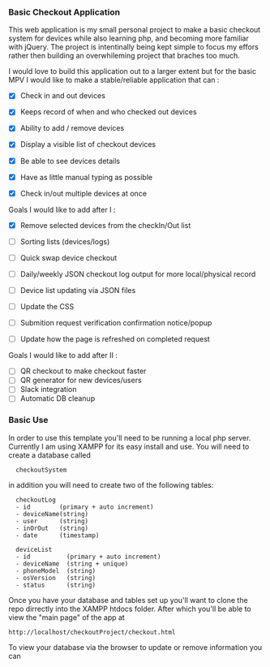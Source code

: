 ### Basic Checkout Application
This web application is my small personal project to make a basic checkout system for devices while also learning php, and becoming more familiar with jQuery.  The project is intentinally being kept simple to focus my effors rather then building an overwhileming project that braches too much.

I would love to build this application out to a larger extent but for the basic MPV I would like to make a stable/reliable application that can :
- [x] Check in and out devices
- [x] Keeps record of when and who checked out devices
- [x] Ability to add / remove devices
- [x] Display a visible list of checkout devices
- [x] Be able to see devices details
- [x] Have as little manual typing as possible
- [x] Check in/out multiple devices at once


Goals I would like to add after I :
- [x] Remove selected devices from the checkIn/Out list
- [ ] Sorting lists (devices/logs)
- [ ] Quick swap device checkout
- [ ] Daily/weekly JSON checkout log output for more local/physical record
- [ ] Device list updating via JSON files
- [ ] Update the CSS
- [ ] Submition request verification confirmation notice/popup
- [ ] Update how the page is refreshed on completed request


Goals I would like to add after II :
- [ ] QR checkout to make checkout faster
- [ ] QR generator for new devices/users
- [ ] Slack integration
- [ ] Automatic DB cleanup

### Basic Use
In order to use this template you'll need to be running a local php server.  Currently I am using XAMPP for its easy install and use.  You will need to create a database called
```
  checkoutSystem
```

in addition you will need to create two of the following tables:

```
  checkoutLog
  - id        (primary + auto increment)
  - deviceName(string)
  - user      (string)
  - inOrOut   (string)
  - date      (timestamp)
```

```
  deviceList
  - id          (primary + auto increment)
  - deviceName  (string + unique)
  - phoneModel  (string)
  - osVersion   (string)
  - status      (string)

```
Once you have your database and tables set up you'll want to clone the repo dirrectly into the XAMPP htdocs folder.  After which you'll be able to view the "main page" of the app at
```
http://localhost/checkoutProject/checkout.html
```
To view your database via the browser to update or remove information you can 
